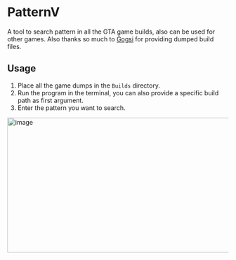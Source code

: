# PatternV
A tool to search pattern in all the GTA game builds, also can be used for other games.
Also thanks so much to [Gogsi](https://github.com/Gogsi) for providing dumped build files.

## Usage
1. Place all the game dumps in the `Builds` directory.
2. Run the program in the terminal, you can also provide a specific build path as first argument.
3. Enter the pattern you want to search.

<img width="716" height="308" alt="image" src="https://github.com/user-attachments/assets/410d0e93-5117-4c57-b7e2-47ac3736f1dd" />
